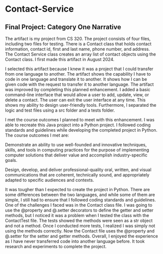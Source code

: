 # Contact-Service
## Final Project: Category One Narrative
The artifact is my project from CS 320. The project consists of four files, including two files for testing. There is a Contact class that holds contact information, contact id, first and last name, phone number, and address. The Contact Service class creates an array list of contact objects using the Contact class. I first made this artifact in August 2024. 

I selected this artifact because I knew it was a project that I could transfer from one language to another. The artifact shows the capability I have to code in one language and translate it to another. It shows how I can be given code with the request to transfer it to another language. The artifact was improved by completing this planned enhancement. I added a basic command-line interface that would allow a user to add, update, view, or delete a contact. The user can exit the user interface at any time. This shows my ability to design user-friendly tools. Furthermore, I separated the logic and test files using a src folder and a tests folder. 

I met the course outcomes I planned to meet with this enhancement. I was able to recreate this Java project into a Python project. I followed coding standards and guidelines while developing the completed project in Python. The course outcomes I met are:

Demonstrate an ability to use well-founded and innovative techniques, skills, and tools in computing practices for the purpose of implementing computer solutions that deliver value and accomplish industry-specific goals.

Design, develop, and deliver professional-quality oral, written, and visual communications that are coherent, technically sound, and appropriately adapted to specific audiences and contexts.  

It was tougher than I expected to create the project in Python. There are some differences between the two languages, and while some of them are simple, I still had to ensure that I followed coding standards and guidelines. One of the challenges I faced was in the Contact class file. I was going to use the @property and @<param>.setter decorators to define the getter and setter methods, but I noticed it was a problem when I tested the class with the ContactTest file. The tests showed the methods were seen as a str object and not a method. Once I conducted more tests, I realized I was simply not using the methods correctly. Now the Contact file uses the @property and @<param>.setter for the setter and getter methods. Overall, I enjoyed the experience as I have never transferred code into another language before. It took research and experiments to complete the project.


